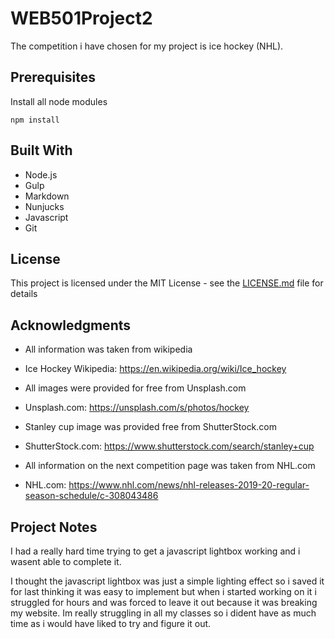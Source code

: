# WEB501Project2

The competition i have chosen for my project is ice hockey (NHL).

## Prerequisites

Install all node modules

```
npm install
```

## Built With

* Node.js
* Gulp
* Markdown
* Nunjucks
* Javascript
* Git

## License

This project is licensed under the MIT License - see the [LICENSE.md](LICENSE.md) file for details

## Acknowledgments

* All information was taken from wikipedia

* Ice Hockey Wikipedia: https://en.wikipedia.org/wiki/Ice_hockey

* All images were provided for free from Unsplash.com

* Unsplash.com: https://unsplash.com/s/photos/hockey

* Stanley cup image was provided free from ShutterStock.com

* ShutterStock.com: https://www.shutterstock.com/search/stanley+cup

* All information on the next competition page was taken from NHL.com

* NHL.com: https://www.nhl.com/news/nhl-releases-2019-20-regular-season-schedule/c-308043486

## Project Notes

I had a really hard time trying to get a javascript lightbox working and i wasent able to complete it.

I thought the javascript lightbox was just a simple lighting effect so i saved it for last thinking it was easy to implement 
but when i started working on it i struggled for hours and was forced to leave it out because it was breaking my website. Im really 
struggling in all my classes so i dident have as much time as i would have liked to try and figure it out.  
